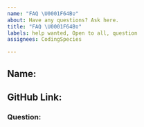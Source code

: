 ```yaml
---
name: "FAQ \U0001F64B‍♀️"
about: Have any questions? Ask here.
title: "FAQ \U0001F64B‍♀️"
labels: help wanted, Open to all, question
assignees: CodingSpecies

---
```


## Name:
## GitHub Link: 
### Question:
